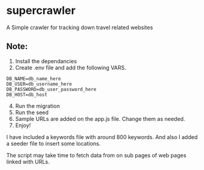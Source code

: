 # supercrawler
A Simple crawler for tracking down travel related websites

## Note:

1. Install the dependancies
2. Create .env file and add the following VARS.

```
DB_NAME=db_name_here
DB_USER=db_username_here
DB_PASSWORD=db_user_password_here
DB_HOST=db_host
```

4. Run the migration
5. Run the seed
6. Sample URLs are added on the app.js file. Change them as needed. 
7. Enjoy!

I have included a keywords file with around 800 keywords. And also I added a seeder file to insert some locations. 

The script may take time to fetch data from on sub pages of web pages linked with URLs. 
